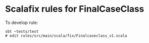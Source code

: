 # Scalafix rules for FinalCaseClass

To develop rule:
```
sbt ~tests/test
# edit rules/src/main/scala/fix/Finalcaseclass_v1.scala
```
